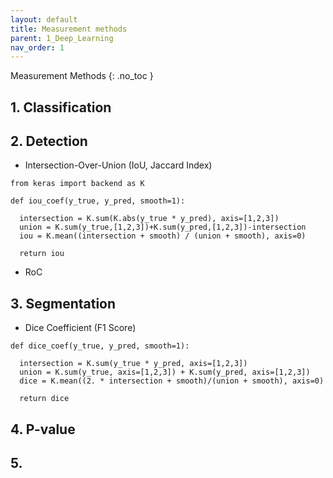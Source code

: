 ```yaml
---
layout: default
title: Measurement methods
parent: 1_Deep_Learning
nav_order: 1
---
```


 Measurement Methods
{: .no_toc }

## 1. Classification 


## 2. Detection

* Intersection-Over-Union (IoU, Jaccard Index)

```
from keras import backend as K

def iou_coef(y_true, y_pred, smooth=1):

  intersection = K.sum(K.abs(y_true * y_pred), axis=[1,2,3])
  union = K.sum(y_true,[1,2,3])+K.sum(y_pred,[1,2,3])-intersection
  iou = K.mean((intersection + smooth) / (union + smooth), axis=0)
  
  return iou
```

* RoC


## 3. Segmentation

* Dice Coefficient (F1 Score)

```
def dice_coef(y_true, y_pred, smooth=1):

  intersection = K.sum(y_true * y_pred, axis=[1,2,3])
  union = K.sum(y_true, axis=[1,2,3]) + K.sum(y_pred, axis=[1,2,3])
  dice = K.mean((2. * intersection + smooth)/(union + smooth), axis=0)
  
  return dice
```

## 4. P-value



## 5. 
